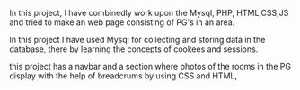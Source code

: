 In this project, I have combinedly work upon the Mysql, PHP, HTML,CSS,JS and tried to make an web page consisting of PG's in an area.

In this project I have used Mysql for collecting and storing data in the database, there by learning the concepts of cookees and sessions.

this project has a navbar and a section where photos of the rooms in the PG display with the help of breadcrums by using CSS and HTML,
